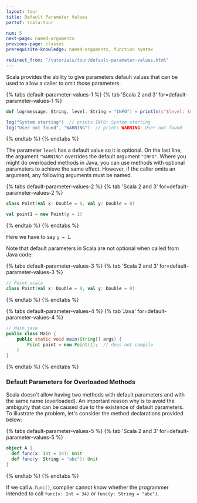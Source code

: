 ```yaml
---
layout: tour
title: Default Parameter Values
partof: scala-tour

num: 5
next-page: named-arguments
previous-page: classes
prerequisite-knowledge: named-arguments, function syntax

redirect_from: "/tutorials/tour/default-parameter-values.html"
---
```


Scala provides the ability to give parameters default values that can be used to allow a caller to omit those parameters.

{% tabs default-parameter-values-1 %}
{% tab 'Scala 2 and 3' for=default-parameter-values-1 %}
```scala mdoc
def log(message: String, level: String = "INFO") = println(s"$level: $message")

log("System starting")  // prints INFO: System starting
log("User not found", "WARNING")  // prints WARNING: User not found
```
{% endtab %}
{% endtabs %}


The parameter `level` has a default value so it is optional. On the last line, the argument `"WARNING"` overrides the default argument `"INFO"`. Where you might do overloaded methods in Java, you can use methods with optional parameters to achieve the same effect. However, if the caller omits an argument, any following arguments must be named.

{% tabs default-parameter-values-2 %}
{% tab 'Scala 2 and 3' for=default-parameter-values-2 %}
```scala mdoc
class Point(val x: Double = 0, val y: Double = 0)

val point1 = new Point(y = 1)
```
{% endtab %}
{% endtabs %}

Here we have to say `y = 1`.

Note that default parameters in Scala are not optional when called from Java code:

{% tabs default-parameter-values-3 %}
{% tab 'Scala 2 and 3' for=default-parameter-values-3 %}
```scala mdoc:reset
// Point.scala
class Point(val x: Double = 0, val y: Double = 0)
```
{% endtab %}
{% endtabs %}

{% tabs default-parameter-values-4 %}
{% tab 'Java' for=default-parameter-values-4 %}
```java
// Main.java
public class Main {
    public static void main(String[] args) {
        Point point = new Point(1);  // does not compile
    }
}
```
{% endtab %}
{% endtabs %}

### Default Parameters for Overloaded Methods

Scala doesn't allow having two methods with default parameters and with the same name (overloaded).
An important reason why is to avoid the ambiguity that can be caused due to the existence of default parameters. To illustrate the problem, let's consider the method declarations provided below:

{% tabs default-parameter-values-5 %}
{% tab 'Scala 2 and 3' for=default-parameter-values-5 %}
```scala mdoc:fail
object A {
  def func(x: Int = 34): Unit
  def func(y: String = "abc"): Unit
}
```
{% endtab %}
{% endtabs %}

If we call `A.func()`, compiler cannot know whether the programmer intended to call `func(x: Int = 34)` or `func(y: String = "abc")`.

